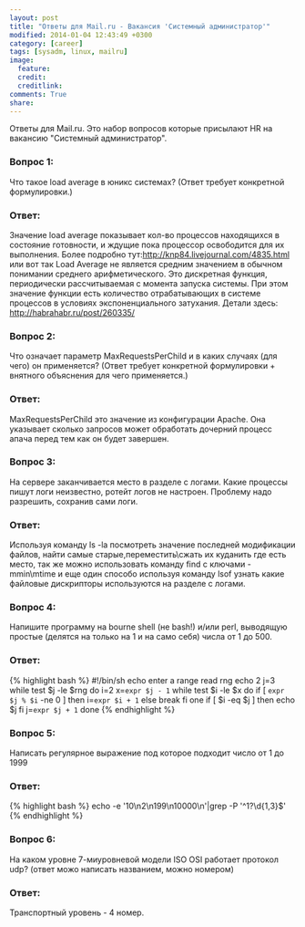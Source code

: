 ```yaml
---
layout: post
title: "Ответы для Mail.ru - Вакансия 'Системный администратор'"
modified: 2014-01-04 12:43:49 +0300
category: [career]
tags: [sysadm, linux, mailru]
image:
  feature:
  credit:
  creditlink:
comments: True
share:
---
```

Ответы для Mail.ru. Это набор вопросов которые присылают HR на вакансию "Системный администратор".

### Вопрос 1:  
Что такое load average в юникс системах? (Ответ требует конкретной формулировки.)

### Ответ:
Значение load average показывает кол-во процессов находящихся в состояние готовности, и ждущие пока процессор освободится для их выполнения. Более подробно тут:http://knp84.livejournal.com/4835.html или вот так Load Average не является средним значением в обычном понимании среднего арифметического. Это дискретная функция, периодически рассчитываемая с момента запуска системы. При этом значение функции есть количество отрабатывающих в системе процессов в условиях экспоненциального затухания. Детали здесь: 
http://habrahabr.ru/post/260335/

### Вопрос 2:
Что означает параметр MaxRequestsPerChild и в каких случаях (для чего) он применяется? (Ответ требует конкретной формулировки  + внятного объяснения для чего применяется.)

### Ответ:
MaxRequestsPerChild это значение из конфигурации Apache. Она указывает сколько запросов может обработать дочерний процесс апача перед тем как он будет завершен.

### Вопрос 3:
На сервере заканчивается место в разделе с логами. Какие процессы пишут логи неизвестно, ротейт логов не настроен. Проблему надо разрешить, сохранив сами логи.

### Ответ:
Используя команду ls -la посмотреть значение последней модификации файлов, найти самые старые,переместить\сжать их куданить где есть место, так же можно использовать команду find c ключами -mmin\mtime и еще один способо используя команду lsof узнать какие файловые дискрипторы используются на разделе с логами.

### Вопрос 4:
Напишите программу на bourne shell (не bash!) и/или perl, выводящую простые (делятся на только на 1 и на само себя) числа от 1 до 500.

### Ответ:

{% highlight bash %}
#!/bin/sh
echo enter a range
 read rng
 echo 2
 j=3
 while test $j -le $rng
 do
 i=2
 x=`expr $j - 1`
 while test $i -le $x
 do
 if [ `expr $j % $i` -ne 0 ]
 then
 i=`expr $i + 1`
 else
 break
 fi
 one
 if [ $i -eq $j ]
 then
 echo $j
 fi
 j=`expr $j + 1`
 done
{% endhighlight %}

### Вопрос 5:
Написать регулярное выражение под которое подходит число от 1 до 1999

### Ответ:
{% highlight bash %}
echo -e '10\n2\n199\n10000\n'|grep -P '^1?\d{1,3}$'
{% endhighlight %}

### Вопрос 6:
На каком уровне 7-миуровневой модели ISO OSI работает протокол udp? (ответ можо написать названием, можно номером)

### Ответ:
Транспортный уровень - 4 номер.
